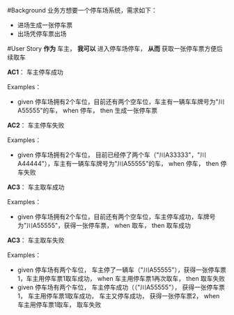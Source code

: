 #Background
业务方想要一个停车场系统，需求如下：
* 进场生成一张停车票
* 出场凭停车票出场


#User Story
**作为** 车主， **我可以** 进入停车场停车， **从而** 获取一张停车票方便后续取车

**AC1**： 车主停车成功

Examples：
* given 停车场拥有2个车位，目前还有两个空车位，车主有一辆车车牌号为"川A55555"的车， when 停车， then 生成一张停车票
  
**AC2**： 车主停车失败

Examples：
* given 停车场拥有2个车位， 目前已经停了两个车（"川A33333"，"川A44444"），车主有一辆车车牌号为"川A55555"的车， when 停车， then 停车失败

**AC3**： 车主取车成功

Examples：
* given 停车场拥有2个车位，目前还有两个空车位，车主停车成功，车牌号为"川A55555"，获得一张停车票， when 取车， then 取车成功

**AC3**： 车主取车失败

Examples：
* given 停车场有两个车位， 车主停了一辆车（"川A55555"），获得一张停车票1，车主用停车票1取车成功， 
when 车主用停车票1再次取车， then 取车失败
* given 停车场有两个车位， 车主停车成功（（"川A55555"）， 获得一张停车票1，
车主用停车票1取车成功， 车主又停车成功， 获得一张停车票2， when 车主用停车票1取车， 取车失败
